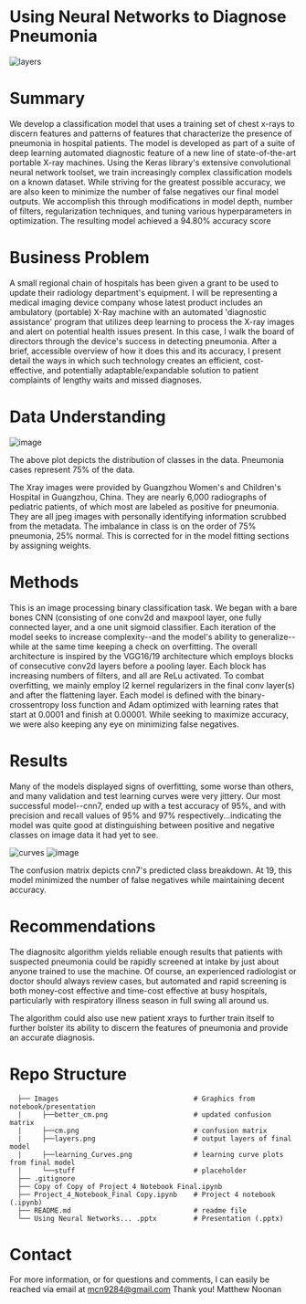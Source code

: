 # **Using Neural Networks to Diagnose Pneumonia**


![layers](https://user-images.githubusercontent.com/78623567/206102428-01f6e5e1-cff2-44af-aa0f-c754d1c510ad.png)


# **Summary**
We develop a classification model that uses a training set of chest x-rays to discern features and patterns of features that characterize the presence of pneumonia in hospital patients. The model is developed as part of a suite of deep learning automated diagnostic feature of a new line of state-of-the-art portable X-ray machines. Using the Keras library's extensive convolutional neural network toolset, we train increasingly complex classification models on a known dataset. While striving for the greatest possible accuracy, we are also keen to minimize the number of false negatives our final model outputs. We accomplish this through modifications in model depth, number of filters, regularization techniques, and tuning various hyperparameters in optimization. The resulting model achieved a 94.80% accuracy score


# **Business Problem**
A small regional chain of hospitals has been given a grant to be used to update their radiology department's equipment. I will be representing a medical imaging device company whose latest product includes an ambulatory (portable) X-Ray machine with an automated 'diagnostic assistance' program that utilizes deep learning to process the X-ray images and alert on potential health issues present. In this case, I walk the board of directors through the device's success in detecting pneumonia. After a brief, accessible overview of how it does this and its accuracy, I present detail the ways in which such technology creates an efficient, cost-effective, and potentially adaptable/expandable solution to patient complaints of lengthy waits and missed diagnoses.


# **Data Understanding**

![image](https://user-images.githubusercontent.com/78623567/206879717-2d892e2b-07c1-4267-9a5c-469399bc3678.png)

The above plot depicts the distribution of classes in the data. Pneumonia cases represent 75% of the data.

The Xray images were provided by Guangzhou Women's and Children's Hospital in Guangzhou, China. They are nearly 6,000 radiographs of pediatric patients, of which most are labeled as positive for pneumonia. They are all jpeg images with personally identifying information scrubbed from the metadata. The imbalance in class is on the order of 75% pneumonia, 25% normal. This is corrected for in the model fitting sections by assigning weights.


# **Methods**
This is an image processing binary classification task. We began with a bare bones CNN (consisting of one conv2d and maxpool layer, one fully connected layer, and a one unit sigmoid classifier. Each iteration of the model seeks to increase complexity--and the model's ability to generalize--while at the same time keeping a check on overfitting. The overall architecture is inspired by the VGG16/19 architecture which employs blocks of consecutive conv2d layers before a pooling layer. Each block has increasing numbers of filters, and all are ReLu activated. 
To combat overfitting, we mainly employ l2 kernel regularizers in the final conv layer(s) and after the flattening layer. 
Each model is defined with the binary-crossentropy loss function and Adam optimized with learning rates that start at 0.0001 and finish at 0.00001.
While seeking to maximize accuracy, we were also keeping any eye on minimizing false negatives.


# **Results**
Many of the models displayed signs of overfitting, some worse than others, and many validation and test learning curves were very jittery. Our most successful model--cnn7, ended up with a test accuracy of 95%, and with precision and recall values of 95% and 97% respectively...indicating the model was quite good at distinguishing between positive and negative classes on image data it had yet to see.


![curves](https://user-images.githubusercontent.com/78623567/206101269-33437e66-1286-4ff4-9e93-7b4226df52ac.png)
![image](https://user-images.githubusercontent.com/78623567/206922443-5cd8b92f-2aad-439b-82d5-49968552c6f9.png)

The confusion matrix depicts cnn7's predicted class breakdown. At 19, this model minimized the number of false negatives while maintaining decent accuracy.

# **Recommendations**
The diagnositc algorithm yields reliable enough results that patients with suspected pneumonia could be rapidly screened at intake by just about anyone trained to use the machine. Of course, an experienced radiologist or doctor should always review cases, but automated and rapid screening is both money-cost effective and time-cost effective at busy hospitals, particularly with respiratory illness season in full swing all around us. 

The algorithm could also use new patient xrays to further train itself to further bolster its ability to discern the features of pneumonia and provide an accurate diagnosis.


# **Repo Structure**

      ├── Images                                 # Graphics from notebook/presentation
      |     ├──better_cm.png                     # updated confusion matrix
      |     ├──cm.png                            # confusion matrix
      |     ├──layers.png                        # output layers of final model
      |     ├──learning_Curves.png               # learning curve plots from final model
      |     └──stuff                             # placeholder   
      ├── .gitignore
      ├── Copy of Copy of Project 4 Notebook Final.ipynb
      ├── Project_4_Notebook_Final Copy.ipynb    # Project 4 notebook (.ipynb)
      ├── README.md                              # readme file
      └── Using Neural Networks... .pptx         # Presentation (.pptx)


# **Contact**
For more information, or for questions and comments, I can easily be reached via email at mcn9284@gmail.com
Thank you!
Matthew Noonan
